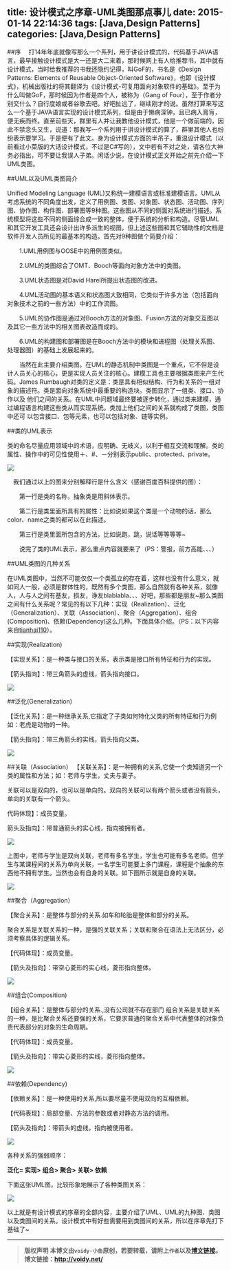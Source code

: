 title: 设计模式之序章-UML类图那点事儿
date: 2015-01-14 22:14:36
tags: [Java,Design Patterns]
categories: [Java,Design Patterns]
---
##序
　打14年年底就像写那么一个系列，用于讲设计模式的，代码基于JAVA语言，最早接触设计模式是大一还是大二来着，那时候网上有人给推荐书，其中就有设计模式，当时给我推荐的书我还隐约记得，叫GoF的，书名是《Design Patterns: Elements of Reusable Object-Oriented Software》，也即《设计模式》，机械出版社的将其翻译为《设计模式-可复用面向对象软件的基础》。至于为什么叫做GoF，那时候因为作者是四个人，被称为（Gang of Four），至于作者分别交什么？自行度娘或者谷歌去吧。好吧扯远了，继续刚才的说。虽然打算来写这么一个基于JAVA语言实现的设计模式系列，但是由于懒病深钟，且已病入膏肓，便无疾而终。直至前些天，群里有人并让我教他设计模式，他是一个做前端的，因此不禁念头又生，说道：那我写一个系列用于讲设计模式的算了，群里其他人也纷纷表示要学习。于是便有了此文。身为设计模式方面的半吊子，重温设计模式（以前看过小菜版的大话设计模式，不过是C#写的），文中若有不对之处，请各位大神务必指出，可不要让我误人子弟。闲话少说，在设计模式正文开始之前先介绍一下UML类图。

##UML以及UML类图简介

Unified Modeling Language (UML)又称统一建模语言或标准建模语言。UML从考虑系统的不同角度出发，定义了用例图、类图、对象图、状态图、活动图、序列图、协作图、构件图、部署图等9种图。这些图从不同的侧面对系统进行描述。系统模型将这些不同的侧面综合成一致的整体，便于系统的分析和构造。尽管UML和其它开发工具还会设计出许多派生的视图，但上述这些图和其它辅助性的文档是软件开发人员所见的最基本的构造。首先对9种图做个简要介绍：

　　1.UML用例图与OOSE中的用例图类似。

　　2.UML的类图综合了OMT、Booch等面向对象方法中的类图。

　　3.UML状态图是对David Harel所提出状态图的改进。

　　4.UML活动图的基本语义和状态图大致相同，它类似于许多方法（包括面向对象技术之前的一些方法）中的工作流图。

　　5.UML的协作图是通过对Booch方法的对象图、Fusion方法的对象交互图以及其它一些方法中的相关图表改造而成的。

　　6.UML的构建图和部署图是在Booch方法中的模块和进程图（处理关系图、处理器图）的基础上发展起来的。

　　当然在此主要介绍类图。在UML的静态机制中类图是一个重点，它不但是设计人员关心的核心，更是实现人员关注的核心。建模工具也主要根据类图来产生代码。James Rumbaugh对类的定义是：类是具有相似结构、行为和关系的一组对象的描述符。类是面向对象系统中最重要的构造块。类图显示了一组类、接口、协作以及 他们之间的关系。在UML中问题域最终要被逐步转化，通过类来建模，通过编程语言构建这些类从而实现系统。类加上他们之间的关系就构成了类图，类图中还可 以包含接口、包等元素，也可以包括对象、链等实例。

##类的UML表示

类的命名尽量应用领域中的术语，应明确、无岐义，以利于相互交流和理解。类的属性、操作中的可见性使用＋、#、－分别表示public、protected、private。

![](http://images.cnitblog.com/blog/666211/201501/141640122617836.jpg)

　我们通过以上的图来分别解释行是什么含义（感谢百度百科提供的图）：

　　第一行是类的名称，抽象类是用斜体表示。

　　第二行是类里面所具有的属性：比如说如果这个类是一个动物的话，那么color、name之类的都可以在此描述。

　　第三行是类里面所包含的方法，比如说跑，跳，说话等等等等~

　　说完了类的UML表示，那么重点内容就要来了（PS：警报，前方高能、、、）

##UML类图的几种关系

在UML类图中，当然不可能仅仅一个类孤立的存在着，这样也没有什么意义，就如同人一般，必须是群体性的，既然有多个类图，那么自然就有各种关系，就像人，人与人之间有基友，损友，诤友blablabla、、、好吧，那些都是朋友~那么类图之间有什么关系呢？常见的有以下几种：实现（Realization）、泛化（Generalization）、关联（Association）、聚合（Aggregation）、组合(Composition)、依赖(Dependency)这么几种。下面具体介绍。（PS：以下内容来自[tianhai110](http://blog.csdn.net/tianhai110/article/details/6339565)）。

##实现(Realization)　　

【实现关系】：是一种类与接口的关系，表示类是接口所有特征和行为的实现。

【箭头指向】：带三角箭头的虚线，箭头指向接口。

![](http://images.cnitblog.com/blog/666211/201501/141710424334773.gif)


##泛化(Generalization)

【泛化关系】：是一种继承关系,它指定了子类如何特化父类的所有特征和行为例如：老虎是动物的一种。

【箭头指向】：带三角箭头的实线，箭头指向父类。

![](http://images.cnitblog.com/blog/666211/201501/141712431045741.gif)

##关联（Association）
【关联关系】：是一种拥有的关系,它使一个类知道另一个类的属性和方法；如：老师与学生，丈夫与妻子。

关联可以是双向的，也可以是单向的。双向的关联可以有两个箭头或者没有箭头，单向的关联有一个箭头。

代码体现】：成员变量。

箭头及指向】：带普通箭头的实心线，指向被拥有者。

![](http://images.cnitblog.com/blog/666211/201501/141714079482621.gif)

上图中，老师与学生是双向关联，老师有多名学生，学生也可能有多名老师。但学生与某课程间的关系为单向关联，一名学生可能要上多门课程，课程是个抽象的东西他不拥有学生。当然也会有自身的关联。如下图所示就是自身的关联。

![](http://images.cnitblog.com/blog/666211/201501/141714453238436.gif)

##聚合（Aggregation）

【聚合关系】：是整体与部分的关系.如车和轮胎是整体和部分的关系。

聚合关系是关联关系的一种，是强的关联关系；关联和聚合在语法上无法区分，必须考察具体的逻辑关系。

【代码体现】：成员变量。

【箭头及指向】：带空心菱形的实心线，菱形指向整体。

![](http://images.cnitblog.com/blog/666211/201501/141716228545406.gif)

##组合(Composition)

【组合关系】：是整体与部分的关系.,没有公司就不存在部门      组合关系是关联关系的一种，是比聚合关系还要强的关系，它要求普通的聚合关系中代表整体的对象负责代表部分的对象的生命周期。

【代码体现】：成员变量。

【箭头及指向】：带实心菱形的实线，菱形指向整体。

![](http://images.cnitblog.com/blog/666211/201501/141716582456795.gif)

##依赖(Dependency)

【依赖关系】：是一种使用的关系,所以要尽量不使用双向的互相依赖。

【代码表现】：局部变量、方法的参数或者对静态方法的调用。

【箭头及指向】：带箭头的虚线，指向被使用者。

![](http://images.cnitblog.com/blog/666211/201501/141717309173914.gif)

各种关系的强弱顺序：

**泛化= 实现> 组合> 聚合> 关联> 依赖**

下面这张UML图，比较形象地展示了各种类图关系：

![](http://images.cnitblog.com/blog/666211/201501/141718081677000.gif)

以上就是有设计模式的序章的全部内容，主要介绍了UML、UML的九种图、类图以及类图间的关系。设计模式中有好些需要用到类图间的关系，所以在序章先打下基础了~


---
> **版权声明**
> **本博文由`voidy-小鱼`原创，若要转载，请附上`作者`以及[博文链接](http://voidy.net)。**
> **博文链接：<http://voidy.net/>**